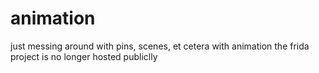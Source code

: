 # animation
just messing around with pins, scenes, et cetera with animation 
the frida project is no longer hosted publiclly



